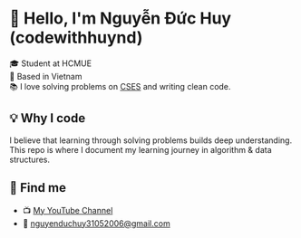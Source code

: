 # 👋 Hello, I'm Nguyễn Đức Huy (codewithhuynd)

🎓 Student at HCMUE  
📍 Based in Vietnam  
📚 I love solving problems on [CSES](https://cses.fi/problemset/) and writing clean code.

## 💡 Why I code
I believe that learning through solving problems builds deep understanding.  
This repo is where I document my learning journey in algorithm & data structures.

## 🔗 Find me
- 📺 [My YouTube Channel](https://youtube.com/@huynd315)
- 📧 nguyenduchuy31052006@gmail.com

